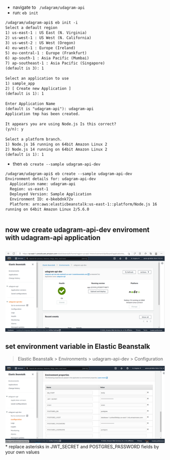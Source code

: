 - navigate to ` /udagram/udagram-api`
- run: `eb init`

```shell
/udagram/udagram-api$ eb init -i
Select a default region
1) us-east-1 : US East (N. Virginia)
2) us-west-1 : US West (N. California)
3) us-west-2 : US West (Oregon)
4) eu-west-1 : Europe (Ireland)
5) eu-central-1 : Europe (Frankfurt)
6) ap-south-1 : Asia Pacific (Mumbai)
7) ap-southeast-1 : Asia Pacific (Singapore)
(default is 3): 1

Select an application to use
1) sample_app
2) [ Create new Application ]
(default is 1): 1

Enter Application Name
(default is "udagram-api"): udagram-api
Application tmp has been created.

It appears you are using Node.js Is this correct?
(y/n): y

Select a platform branch.
1) Node.js 16 running on 64bit Amazon Linux 2
2) Node.js 14 running on 64bit Amazon Linux 2
(default is 1): 1
```

- then `eb create --sample udagram-api-dev`

```shell
/udagram/udagram-api$ eb create --sample udagram-api-dev
Environment details for: udagram-api-dev
  Application name: udagram-api
  Region: us-east-1
  Deployed Version: Sample Application
  Environment ID: e-bkebdnk72v
  Platform: arn:aws:elasticbeanstalk:us-east-1::platform/Node.js 16 running on 64bit Amazon Linux 2/5.6.0


```

## now we create udagram-api-dev enviroment with udagram-api application

## ![udagram-api-dev](./screenshoots/eb/Screenshot_20221010_121754.png)

## set environment variable in Elastic Beanstalk

> Elastic Beanstalk > Environments > udagram-api-dev > Configuration

![udagram-api-dev](./screenshoots/eb/2.png)
\* replace asterisks in JWT_SECRET and POSTGRES_PASSWORD fields by your own values
